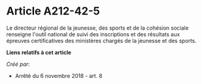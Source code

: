 # Article A212-42-5

Le directeur régional de la jeunesse, des sports et de la cohésion sociale renseigne l'outil national de suivi des
inscriptions et des résultats aux épreuves certificatives des ministères chargés de la jeunesse et des sports.

**Liens relatifs à cet article**

_Créé par_:

  - Arrêté du 6 novembre 2018 - art. 8
